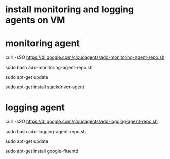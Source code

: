# install monitoring and logging agents on VM
# monitoring agent
curl -sSO https://dl.google.com/cloudagents/add-monitoring-agent-repo.sh

sudo bash add-monitoring-agent-repo.sh

sudo apt-get update

sudo apt-get install stackdriver-agent

# logging agent
curl -sSO https://dl.google.com/cloudagents/add-logging-agent-repo.sh

sudo bash add-logging-agent-repo.sh

sudo apt-get update

sudo apt-get install google-fluentd


